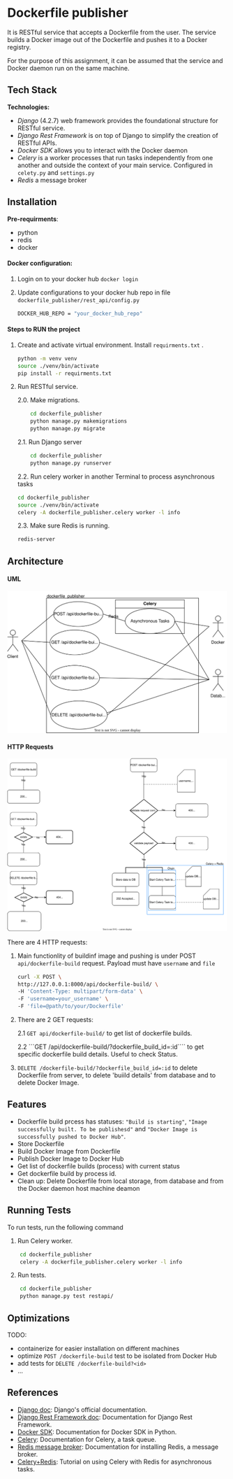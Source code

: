 
# Dockerfile publisher

It is RESTful service that accepts a Dockerfile from the user. The service builds a Docker image out of the Dockerfile and pushes it to a Docker registry. 

For the purpose of this assignment, it can be assumed that the service and Docker daemon run on the same machine.










## Tech Stack

**Technologies:**
- *Django* (4.2.7) web framework provides the foundational structure for RESTful service.
- *Django Rest Framework* is on top of Django to simplify the creation of RESTful APIs.
- *Docker SDK* allows you to interact with the Docker daemon
- *Celery* is a worker processes that run tasks independently from one another and outside the context of your main service. Configured in ```celety.py``` and ```settings.py```
- *Redis* a message broker 


## Installation

**Pre-requirments**:
- python
- redis
- docker 

#### Docker configuration:
1. Login on to your docker hub  ```docker login```

2. Update configurations to your docker hub repo in file ```dockerfile_publisher/rest_api/config.py``` 

    ``` bash
    DOCKER_HUB_REPO = "your_docker_hub_repo"
    ```

#### Steps to RUN the project

1. Create and activate virtual environment. Install ```requirments.txt``` .
    ``` bash
    python -m venv venv
    source ./venv/bin/activate
    pip install -r requirments.txt 
    ```

2. Run RESTful service.

    2.0. Make migrations.
    ``` bash
        cd dockerfile_publisher
        python manage.py makemigrations
        python manage.py migrate     
    ```

    2.1. Run Django server
    ``` bash
        cd dockerfile_publisher
        python manage.py runserver
    ```
    2.2. Run celery worker in another Terminal to process asynchronous tasks 
    ``` bash
    cd dockerfile_publisher
    source ./venv/bin/activate
    celery -A dockerfile_publisher.celery worker -l info  
    ```
    2.3. Make sure Redis is running.
    ``` bash
    redis-server
    ```


## Architecture
#### UML
![SVG Image](UML.svg)

#### HTTP Requests
![SVG Image](Architecture.drawio.svg)

There are 4 HTTP requests:

1. Main functionlity of buildinf image and pushing is under POST ```api/dockerfile-build``` request. Payload must have ```username``` and ```file```
    ```bash 
    curl -X POST \
    http://127.0.0.1:8000/api/dockerfile-build/ \
    -H 'Content-Type: multipart/form-data' \
    -F 'username=your_username' \
    -F 'file=@path/to/your/Dockerfile'

    ```

2. There are 2 GET requests:

    2.1 ```GET api/dockerfile-build/``` to get list of dockerfile builds.

    2.2 ```GET /api/dockerfile-build/?dockerfile_build_id=:id```` to get specific dockerfile build details. Useful to check Status.

3. ```DELETE /dockerfile-build/?dockerfile_build_id=:id``` to delete Dockerfile from server, to delete 'buiild details' from database and to delete Docker Image.



## Features
- Dockerfile build prcess has statuses: ```"Build is starting"```, ```"Image successfully built. To be publishesd"``` and ```"Docker Image is successfully pushed to Docker Hub"```.
- Store Dockerfile
- Build Docker Image from Dockerfile
- Publish Docker Image to Docker Hub
- Get list of dockerfile builds (process) with current status
- Get dockerfile build by process id.
- Clean up: Delete Dockerfile from local storage, from database and from the Docker daemon host machine deamon


## Running Tests

To run tests, run the following command

1. Run Celery worker.

```bash
    cd dockerfile_publisher
    celery -A dockerfile_publisher.celery worker -l info    
```
2. Run tests.

```bash
    cd dockerfile_publisher 
    python manage.py test restapi/    
```
## Optimizations

TODO:
- containerize for easier installation on different machines
- optimize ```POST /dockerfile-build``` test to be isolated from Docker Hub
- add tests for ```DELETE /dockerfile-build?<id>```
- ...
## References
- [Django doc](https://docs.djangoproject.com/en/4.2/intro/tutorial01/): Django's official documentation.
- [Django Rest Framework doc](https://www.django-rest-framework.org/#installation): Documentation for Django Rest Framework.
- [Docker SDK](https://docker-py.readthedocs.io/en/stable/images.html): Documentation for Docker SDK in Python.
- [Celery](https://docs.celeryq.dev/en/stable/getting-started/first-steps-with-celery.html): Documentation for Celery, a task queue.
- [Redis message broker](https://redis.io/docs/install/install-redis/): Documentation for installing Redis, a message broker.
- [Celery+Redis](https://realpython.com/asynchronous-tasks-with-django-and-celery/): Tutorial on using Celery with Redis for asynchronous tasks.